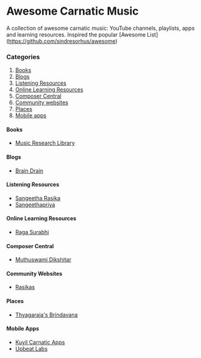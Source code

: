 # Awesome Carnatic Music
A collection of awesome carnatic music: YouTube channels, playlists, apps and learning resources.
Inspired the popular [Awesome List] (https://github.com/sindresorhus/awesome)

### Categories
1. [Books](#books)
2. [Blogs](#blogs)
3. [Listening Resources](#learning-resources)
4. [Online Learning Resources](#online-learning-resources)
5. [Composer Central](#composer-central)
6. [Community websites](#community-websites)
7. [Places](#places)
8. [Mobile apps](#mobile-apps)

#### Books
- [Music Research Library](http://musicresearchlibrary.net/omeka/)

#### Blogs
- [Brain Drain](https://kpjayan.wordpress.com/)

#### Listening Resources
- [Sangeetha Rasika](https://www.youtube.com/channel/UC1GKiyaJP1KtrWVoUj9ti5A)
- [Sangeethapriya](http://www.sangeethapriya.org)

#### Online Learning Resources
- [Raga Surabhi](http://www.ragasurabhi.com/index.html)

#### Composer Central
- [Muthuswami Dikshitar](http://www.sangeethapriya.org/tributes/dikshithar/index.html)

#### Community Websites
- [Rasikas](http://www.rasikas.org/forums/)

#### Places
- [Thyagaraja's Brindavana](http://thiruvaiyaruthyagarajaaradhana.org/)

#### Mobile Apps
- [Kuyil Carnatic Apps](https://kuyil.org/)
- [Upbeat Labs](http://www.upbeatlabs.com/)
